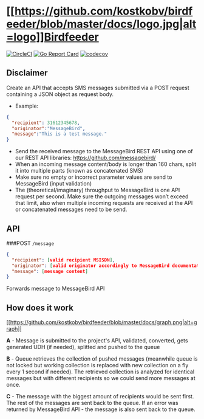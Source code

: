 # [[https://github.com/kostkobv/birdfeeder/blob/master/docs/logo.jpg|alt=logo]]Birdfeeder
[![CircleCI](https://circleci.com/gh/kostkobv/birdfeeder.svg?style=svg)](https://circleci.com/gh/kostkobv/birdfeeder)
[![Go Report Card](https://goreportcard.com/badge/github.com/kostkobv/birdfeeder)](https://goreportcard.com/report/github.com/kostkobv/birdfeeder)
[![codecov](https://codecov.io/gh/kostkobv/birdfeeder/branch/master/graph/badge.svg)](https://codecov.io/gh/kostkobv/birdfeeder)

## Disclaimer
Create an API that accepts SMS messages submitted via a POST request containing a JSON object as request body.
- Example: 
```json
{ 
  "recipient": 31612345678,
  "originator":"MessageBird",
  "message":"This is a test message."
}
```

- Send the received message to the MessageBird REST API using one of our REST API libraries: https://github.com/messagebird/
- When an incoming message content/body is longer than 160 chars, split it into multiple parts (known as concatenated SMS)
- Make sure no empty or incorrect parameter values are send to MessageBird (input validation)
- The (theoretical/imaginary) throughput to MessageBird is one API request per second. Make sure the outgoing messages won’t exceed that limit, also when multiple incoming requests are received at the API or concatenated messages need to be send.

## API
###POST `/message`
```json
{ 
  "recipient": [valid recipient MSISDN],
  "originator": [valid originator accordingly to MessageBird documentation],
  "message": [message content]
}
```

Forwards message to MessageBird API 

## How does it work
[[https://github.com/kostkobv/birdfeeder/blob/master/docs/graph.png|alt=graph]]

**A** - Message is submitted to the project's API, validated, converted, gets generated UDH (if needed), splitted and pushed to the queue

**B** - Queue retrieves the collection of pushed messages (meanwhile queue is not locked but working collection is replaced with new collection on a fly every 1 second if needed). The retrieved collection is analyzed for identical messages but with different recipients so we could send more messages at once.

**C** - The message with the biggest amount of recipients would be sent first. The rest of the messages are sent back to the queue. If an error was returned by MessageBird API - the message is also sent back to the queue.    